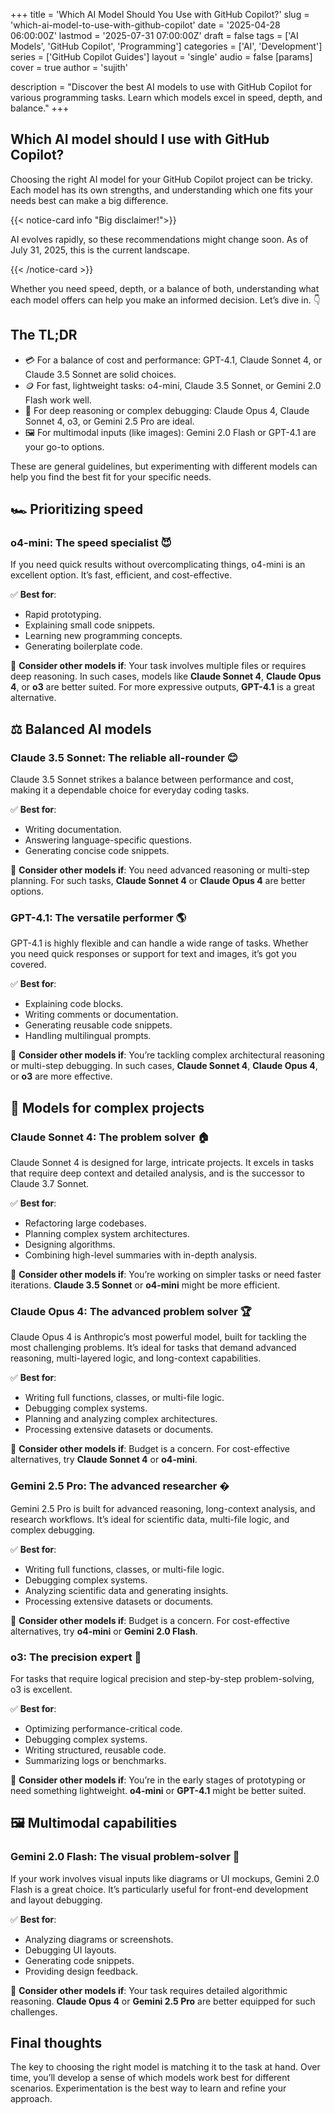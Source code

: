 +++
title = 'Which AI Model Should You Use with GitHub Copilot?'
slug = 'which-ai-model-to-use-with-github-copilot'
date = '2025-04-28 06:00:00Z'
lastmod = '2025-07-31 07:00:00Z'
draft = false
tags = ['AI Models', 'GitHub Copilot', 'Programming']
categories = ['AI', 'Development']
series = ['GitHub Copilot Guides']
layout = 'single'
audio = false
[params]
  cover = true
  author = 'sujith'

description = "Discover the best AI models to use with GitHub Copilot for various programming tasks. Learn which models excel in speed, depth, and balance."
+++

## Which AI model should I use with GitHub Copilot?

Choosing the right AI model for your GitHub Copilot project can be tricky. Each model has its own strengths, and understanding which one fits your needs best can make a big difference.

{{< notice-card info "Big disclaimer!">}}

AI evolves rapidly, so these recommendations might change soon. As of July 31, 2025, this is the current landscape.

{{< /notice-card >}}

Whether you need speed, depth, or a balance of both, understanding what each model offers can help you make an informed decision. Let’s dive in. 👇

## The TL;DR

- 💳 For a balance of cost and performance: GPT-4.1, Claude Sonnet 4, or Claude 3.5 Sonnet are solid choices.
- 🪙 For fast, lightweight tasks: o4-mini, Claude 3.5 Sonnet, or Gemini 2.0 Flash work well.
- 💎 For deep reasoning or complex debugging: Claude Opus 4, Claude Sonnet 4, o3, or Gemini 2.5 Pro are ideal.
- 🖼️ For multimodal inputs (like images): Gemini 2.0 Flash or GPT-4.1 are your go-to options.

These are general guidelines, but experimenting with different models can help you find the best fit for your specific needs.

## 🏎️ Prioritizing speed

### o4-mini: The speed specialist 😈

If you need quick results without overcomplicating things, o4-mini is an excellent option. It’s fast, efficient, and cost-effective.

✅ **Best for**:

- Rapid prototyping.
- Explaining small code snippets.
- Learning new programming concepts.
- Generating boilerplate code.

👀 **Consider other models if**: Your task involves multiple files or requires deep reasoning. In such cases, models like **Claude Sonnet 4**, **Claude Opus 4**, or **o3** are better suited. For more expressive outputs, **GPT-4.1** is a great alternative.

## ⚖️ Balanced AI models

### Claude 3.5 Sonnet: The reliable all-rounder 😊

Claude 3.5 Sonnet strikes a balance between performance and cost, making it a dependable choice for everyday coding tasks.

✅ **Best for**:

- Writing documentation.
- Answering language-specific questions.
- Generating concise code snippets.

👀 **Consider other models if**: You need advanced reasoning or multi-step planning. For such tasks, **Claude Sonnet 4** or **Claude Opus 4** are better options.

### GPT-4.1: The versatile performer 🌎

GPT-4.1 is highly flexible and can handle a wide range of tasks. Whether you need quick responses or support for text and images, it’s got you covered.

✅ **Best for**:

- Explaining code blocks.
- Writing comments or documentation.
- Generating reusable code snippets.
- Handling multilingual prompts.

👀 **Consider other models if**: You’re tackling complex architectural reasoning or multi-step debugging. In such cases, **Claude Sonnet 4**, **Claude Opus 4**, or **o3** are more effective.

## 🧠 Models for complex projects

### Claude Sonnet 4: The problem solver 🏠

Claude Sonnet 4 is designed for large, intricate projects. It excels in tasks that require deep context and detailed analysis, and is the successor to Claude 3.7 Sonnet.

✅ **Best for**:

- Refactoring large codebases.
- Planning complex system architectures.
- Designing algorithms.
- Combining high-level summaries with in-depth analysis.

👀 **Consider other models if**: You’re working on simpler tasks or need faster iterations. **Claude 3.5 Sonnet** or **o4-mini** might be more efficient.

### Claude Opus 4: The advanced problem solver 🏆

Claude Opus 4 is Anthropic’s most powerful model, built for tackling the most challenging problems. It’s ideal for tasks that demand advanced reasoning, multi-layered logic, and long-context capabilities.

✅ **Best for**:

- Writing full functions, classes, or multi-file logic.
- Debugging complex systems.
- Planning and analyzing complex architectures.
- Processing extensive datasets or documents.

👀 **Consider other models if**: Budget is a concern. For cost-effective alternatives, try **Claude Sonnet 4** or **o4-mini**.

### Gemini 2.5 Pro: The advanced researcher �

Gemini 2.5 Pro is built for advanced reasoning, long-context analysis, and research workflows. It’s ideal for scientific data, multi-file logic, and complex debugging.

✅ **Best for**:

- Writing full functions, classes, or multi-file logic.
- Debugging complex systems.
- Analyzing scientific data and generating insights.
- Processing extensive datasets or documents.

👀 **Consider other models if**: Budget is a concern. For cost-effective alternatives, try **o4-mini** or **Gemini 2.0 Flash**.

### o3: The precision expert 🥽

For tasks that require logical precision and step-by-step problem-solving, o3 is excellent.

✅ **Best for**:

- Optimizing performance-critical code.
- Debugging complex systems.
- Writing structured, reusable code.
- Summarizing logs or benchmarks.

👀 **Consider other models if**: You’re in the early stages of prototyping or need something lightweight. **o4-mini** or **GPT-4.1** might be better suited.

## 🖼️ Multimodal capabilities

### Gemini 2.0 Flash: The visual problem-solver 🤔

If your work involves visual inputs like diagrams or UI mockups, Gemini 2.0 Flash is a great choice. It’s particularly useful for front-end development and layout debugging.

✅ **Best for**:

- Analyzing diagrams or screenshots.
- Debugging UI layouts.
- Generating code snippets.
- Providing design feedback.

👀 **Consider other models if**: Your task requires detailed algorithmic reasoning. **Claude Opus 4** or **Gemini 2.5 Pro** are better equipped for such challenges.

## Final thoughts

The key to choosing the right model is matching it to the task at hand. Over time, you’ll develop a sense of which models work best for different scenarios. Experimentation is the best way to learn and refine your approach.
